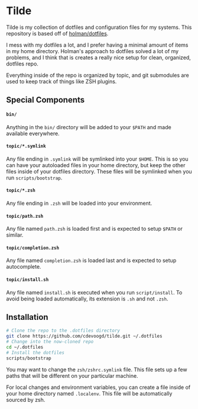# Tilde
Tilde is my collection of dotfiles and configuration files for my systems. This repository is based off of [holman/dotfiles](https://github.com/holman/dotfiles).

I mess with my dotfiles a lot, and I prefer having a minimal amount of items in my home directory. Holman's approach to dotfiles solved a lot of my problems, and I
think that is creates a really nice setup for clean, organized, dotfiles repo.

Everything inside of the repo is organized by topic, and git submodules are used to keep track of things like ZSH plugins.

## Special Components
#### `bin/`
Anything in the `bin/` directory will be added to your `$PATH` and made available everywhere.

#### `topic/*.symlink`
Any file ending in `.symlink` will be symlinked into your `$HOME`. This is so you can have your autoloaded files in your home directory, but keep the other files 
inside of your dotfiles directory. These files will be symlinked when you run `scripts/bootstrap`.

#### `topic/*.zsh`
Any file ending in `.zsh` will be loaded into your environment.

#### `topic/path.zsh`
Any file named `path.zsh` is loaded first and is expected to setup `$PATH` or similar.

#### `topic/completion.zsh`
Any file named `completion.zsh` is loaded last and is expected to setup autocomplete.

#### `topic/install.sh`
Any file named `install.sh` is executed when you run `script/install`. To avoid being loaded automatically, its extension is `.sh` and not `.zsh`.

## Installation
```sh
# Clone the repo to the .dotfiles directory
git clone https://github.com/cdevoogd/tilde.git ~/.dotfiles
# Change into the now-cloned repo
cd ~/.dotfiles
# Install the dotfiles
scripts/bootstrap
```

You may want to change the `zsh/zshrc.symlink` file. This file sets up a few paths that will be different on your particular machine.

For local changes and environment variables, you can create a file inside of your home directory named `.localenv`. This file will be automatically sourced by zsh.